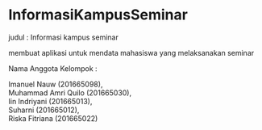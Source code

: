 # InformasiKampusSeminar

judul : Informasi kampus seminar

membuat aplikasi untuk mendata mahasiswa yang melaksanakan seminar

Nama Anggota Kelompok : 

Imanuel Nauw (201665098),<br>
Muhammad Amri Quilo (201665030),<br>
Iin Indriyani (201665013),<br>
Suharni (201665012),<br>
Riska Fitriana (201665022)
